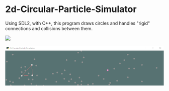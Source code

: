 # 2d-Circular-Particle-Simulator
Using SDL2, with C++, this program draws circles and handles "rigid" connections and collisions between them.

![](https://github.com/ahmet-umut/2d-Circular-Particle-Simulator/blob/main/github%20recording.gif?raw=true)

![](https://github.com/ahmet-umut/2d-Rigid-Particle-Simulator/blob/main/simulation.gif?raw=true)
